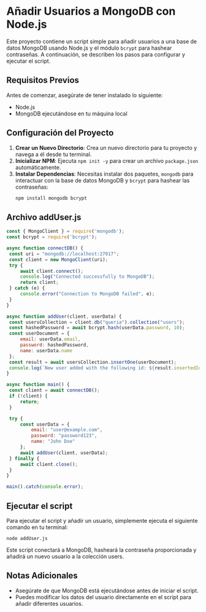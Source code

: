 # Añadir Usuarios a MongoDB con Node.js

Este proyecto contiene un script simple para añadir usuarios a una base de datos MongoDB usando Node.js y el módulo `bcrypt` para hashear contraseñas. A continuación, se describen los pasos para configurar y ejecutar el script.

## Requisitos Previos

Antes de comenzar, asegúrate de tener instalado lo siguiente:

- Node.js
- MongoDB ejecutándose en tu máquina local

## Configuración del Proyecto

1. **Crear un Nuevo Directorio**: Crea un nuevo directorio para tu proyecto y navega a él desde tu terminal.
2. **Inicializar NPM**: Ejecuta `npm init -y` para crear un archivo `package.json` automáticamente.
3. **Instalar Dependencias**: Necesitas instalar dos paquetes, `mongodb` para interactuar con la base de datos MongoDB y `bcrypt` para hashear las contraseñas:
   ```bash
   npm install mongodb bcrypt
   ```
## Archivo addUser.js

   ```javascript
const { MongoClient } = require('mongodb');
const bcrypt = require('bcrypt');

async function connectDB() {
    const uri = "mongodb://localhost:27017";
    const client = new MongoClient(uri);
    try {
        await client.connect();
        console.log("Connected successfully to MongoDB");
        return client;
    } catch (e) {
        console.error("Connection to MongoDB failed", e);
    }
}

async function addUser(client, userData) {
    const usersCollection = client.db("queria").collection("users");
    const hashedPassword = await bcrypt.hash(userData.password, 10);
    const userDocument = {
        email: userData.email,
        password: hashedPassword,
        name: userData.name
    };
    const result = await usersCollection.insertOne(userDocument);
    console.log(`New user added with the following id: ${result.insertedId}`);
}

async function main() {
    const client = await connectDB();
    if (!client) {
        return;
    }

    try {
        const userData = {
            email: "user@example.com",
            password: "password123",
            name: "John Doe"
        };
        await addUser(client, userData);
    } finally {
        await client.close();
    }
}

main().catch(console.error);
   ```

## Ejecutar el script

Para ejecutar el script y añadir un usuario, simplemente ejecuta el siguiente comando en tu terminal:

````shell
node addUser.js
````
Este script conectará a MongoDB, hasheará la contraseña proporcionada y añadirá un nuevo usuario a la colección users.

## Notas Adicionales

- Asegúrate de que MongoDB está ejecutándose antes de iniciar el script.
- Puedes modificar los datos del usuario directamente en el script para añadir diferentes usuarios.